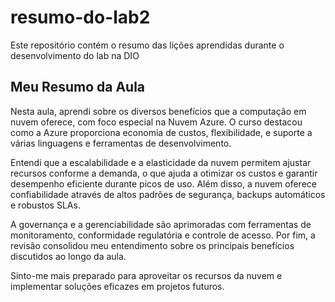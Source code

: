 # resumo-do-lab2
Este repositório contém o resumo das lições aprendidas durante o desenvolvimento do lab na DIO

## Meu Resumo da Aula
Nesta aula, aprendi sobre os diversos benefícios que a computação em nuvem oferece, com foco especial na Nuvem Azure. O curso destacou como a Azure proporciona economia de custos, flexibilidade, e suporte a várias linguagens e ferramentas de desenvolvimento.

Entendi que a escalabilidade e a elasticidade da nuvem permitem ajustar recursos conforme a demanda, o que ajuda a otimizar os custos e garantir desempenho eficiente durante picos de uso. Além disso, a nuvem oferece confiabilidade através de altos padrões de segurança, backups automáticos e robustos SLAs.

A governança e a gerenciabilidade são aprimoradas com ferramentas de monitoramento, conformidade regulatória e controle de acesso. Por fim, a revisão consolidou meu entendimento sobre os principais benefícios discutidos ao longo da aula.

Sinto-me mais preparado para aproveitar os recursos da nuvem e implementar soluções eficazes em projetos futuros.
